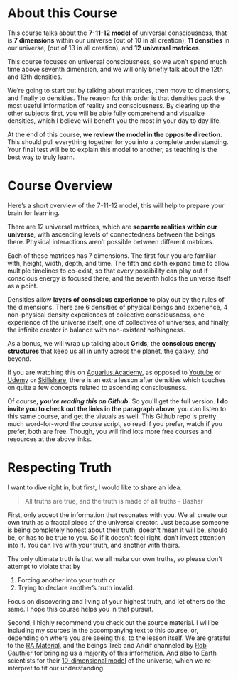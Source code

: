 
# About this Course
This course talks about the **7-11-12 model** of universal consciousness, that is **7 dimensions** within our universe (out of 10 in all creation), **11 densities** in our universe, (out of 13 in all creation), and **12 universal matrices**.

This course focuses on universal consciousness, so we won’t spend much time above seventh dimension, and we will only briefly talk about the 12th and 13th densities.

We’re going to start out by talking about matrices, then move to dimensions, and finally to densities. The reason for this order is that densities pack the most useful information of reality and consciousness. By clearing up the other subjects first, you will be able fully comprehend and visualize densities, which I believe will benefit you the most in your day to day life.

At the end of this course, **we review the model in the opposite direction**. This should pull everything together for you into a complete understanding. Your final test will be to explain this model to another, as teaching is the best way to truly learn.

# Course Overview
Here’s a short overview of the 7-11-12 model, this will help to prepare your brain for learning.

There are 12 universal matrices, which are **separate realities within our universe**, with ascending levels of connectedness between the beings there. Physical interactions aren’t possible between different matrices.

Each of these matrices has 7 dimensions. The first four you are familiar with, height, width, depth, and time. The fifth and sixth expand time to allow multiple timelines to co-exist, so that every possibility can play out if conscious energy is focused there, and the seventh holds the universe itself as a point.

Densities allow **layers of conscious experience** to play out by the rules of the dimensions. There are 6 densities of physical beings and experience, 4 non-physical density experiences of collective consciousness, one experience of the universe itself, one of collectives of universes, and finally, the infinite creator in balance with non-existent nothingness. 

As a bonus, we will wrap up talking about **Grids**, the **conscious energy structures** that keep us all in unity across the planet, the galaxy, and beyond.

If you are watching this on [Aquarius.Academy](https://music.cxc.world), as opposed to [Youtube](https://www.youtube.com/channel/UCF51epB30pzzDuuC_VpgQ7Q) or [Udemy](https://www.udemy.com/user/aquarius-academy/) or [Skillshare](https://www.skillshare.com/user/aquariusacademy), there is an extra lesson after densities which touches on quite a few concepts related to ascending consciousness.

Of course, ***you're reading this on Github.*** So you'll get the full version. **I do invite you to check out the links in the paragraph above**, you can listen to this same course, and get the visuals as well. This Github repo is pretty much word-for-word the course script, so read if you prefer, watch if you prefer, both are free. Though, you will find lots more free courses and resources at the above links.  

# Respecting Truth
I want to dive right in, but first, I would like to share an idea.

> All truths are true, and the truth is made of all truths - Bashar

First, only accept the information that resonates with you. We all create our own truth as a fractal piece of the universal creator. Just because someone is being completely honest about their truth, doesn’t mean it will be, should be, or has to be true to you. So if it doesn’t feel right, don’t invest attention into it. You can live with your truth, and another with theirs.

The only ultimate truth is that we all make our own truths, so please don't attempt to violate that by 
1. Forcing another into your truth or 
2. Trying to declare another’s truth invalid.

Focus on discovering and living at your highest truth, and let others do the same. I hope this course helps you in that pursuit.

Second, I highly recommend you check out the source material. I will be including my sources in the accompanying text to this course, or, depending on where you are seeing this, to the lesson itself. We are grateful to the [RA Material](https://lawofone.info), and the beings Treb and Aridif channeled by [Rob Gauthier](https://www.youtube.com/channel/UC8JooeMCjTYIKhO7UXLbMtg) for bringing us a majority of this information. And also to Earth scientists for their [10-dimensional model]() of the universe, which we re-interpret to fit our understanding.

<!--stackedit_data:
eyJoaXN0b3J5IjpbNzgxNDk4NjE3LC0xMjg1MTIxOTAsNDg0Mj
MzODQ1LC01NDQyNzI0ODksLTIwMTQwNzU2MDJdfQ==
-->